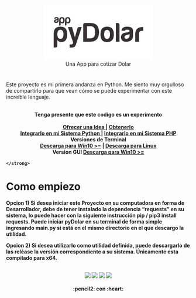 
<p align="center">
<img src="https://raw.githubusercontent.com/gusgeek/pyDolar-app/main/pyapp.png">
  <br>
  Una App para cotizar Dolar
</p>

# 
Este proyecto es mi primera andanza en Python. Me siento muy orgulloso de compartirlo para que vean cómo se puede experimentar con este increíble lenguaje.
<br><br>
  <p align="center">
  <strong>Tenga presente que este codigo es un experimento</strong>
  <br><br>
    <strong>
      <a href="https://github.com/gusgeek/pyDolar-app/issues/new"> Ofrecer una Idea </a> | 
      <a href="https://github.com/gusgeek/pyDolar-app/releases/latest"> Obtenerlo </a>
      <br>
      <a href="https://github.com/gusgeek/pyDolar-lib"> Integrarlo en mi Sistema Python  </a> | 
      <a href="https://github.com/gusgeek/phpDolar"> Integrarlo en mi Sistema PHP </a>
      <br>
      Versiones de Terminal
      <br>
      <a href="https://github.com/gusgeek/pyDolar-app/releases/download/0.1/pyDolar-x64-win.exe"> Descarga para Win10 >=</a> | 
      <a href="https://github.com/gusgeek/pyDolar-app/releases/download/0.1/pyDolar-x64-linux"> Descarga para Linux </a>
      <br>
      Version GUI
      <a href="https://github.com/gusgeek/pyDolar-app/releases/download/0.2/maintk.exe"> Descarga para Win10 >=  </a>
      
      
    </strong>
  </p>

# Como empiezo
**Opcion 1)** Si desea iniciar este Proyecto en su computadora en forma de Desarrollador, debe de tener instalado la dependencia “requests” en su sistema, lo puede hacer con la siguiente instrucción pip / pip3 install requests.
Puede iniciar pyDolar en su terminal de forma simple ingresando main.py si está en el mismo directorio en el que descargo la utilidad. 

**Opcion 2)** Si desea utilizarlo como utilidad definida, puede descargarlo de las reléase la versión correspondiente a su sistema. Únicamente esta compilado para x64.
<br><br>
<p align="center">
    <img src="https://img.shields.io/github/downloads/gusgeek/pyDolar-app/total">  
    <img src="https://img.shields.io/github/v/release/gusgeek/pyDolar-app">  
    <img src="https://img.shields.io/github/release-date/gusgeek/pyDolar-app">  
    <img src="https://img.shields.io/github/languages/code-size/gusgeek/pyDolar-app">
  <br><br>
  <strong>:pencil2: con :heart:</strong>
</p>


